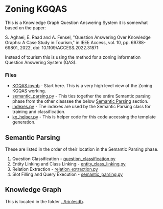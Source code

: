 # Zoning KGQAS

This is a Knowledge Graph Question Answering System it is somewhat based on the paper:

S. Aghaei, E. Raad and A. Fensel, "Question Answering Over Knowledge Graphs: A Case Study in Tourism," in IEEE Access, vol. 10, pp. 69788-69801, 2022, doi: 10.1109/ACCESS.2022.31871

Instead of tourism this is using the method for a zoning information Question Answering System (QAS).

### Files
* [KGQAS.ipynb](KGQAS.ipynb) - Start here.  This is a very high level view of the Zoning KGQAS working.
* [semantic_parsing.py](semantic_parsing.py) - This ties together the entire Semantic parsing phase from the other classsee the below [Semantic Parsing](#Semantic_Parsing) section.
* [indexes.py](indexes.py) - The indexes are used by the Semantic Parsing class for training and classification.
* [kg_helper.py](kg_helper.py) - This is helper code for this code accessing the template generation.

## Semantic Parsing
These are listed in the order of their location in the Semantic Parsing phase.

1. Question Classification - [question_classification.py](question_classification.py)
2. Entity Linking and Class Linking - [entity_class_linking.py](entity_class_linking.py)
3. Relation Extraction - [relation_extraction.py](relation_extraction.py)
4. Slot Filling and Query Execution - [semantic_parsing.py](semantic_parsing.py)

## Knowledge Graph
This is located in the folder [../triplesdb](../triplesdb).
